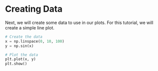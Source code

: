 # Creating Data

Next, we will create some data to use in our plots. For this tutorial, we will create a simple line plot.

```python
# Create the data
x = np.linspace(0, 10, 100)
y = np.sin(x)

# Plot the data
plt.plot(x, y)
plt.show()
```
